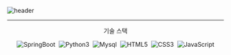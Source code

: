 ![header](https://capsule-render.vercel.app/api?type=waving&color=BB88CC&height=300&section=header&text=AMIVAYUN&fontSize=70&fontColor=4E4351)
- - -
<p align = "center"> 기술 스택 </p>
<p align = "center"> 
    <img alt = "SpringBoot" src="https://img.shields.io/badge/SpringBoot-BB88CC?style=flat-square&logo=SpringBoot&logoColor=white"/>&nbsp
    <img alt = "Python3"src="https://img.shields.io/badge/Python-#7DB4FF?style=flat-square&logo=Python&logoColor=white"/>&nbsp
    <img alt = "Mysql" src="https://img.shields.io/badge/Mysql-#00DCFF?style=flat-square&logo=Mysql&logoColor=white"/>&nbsp
    <img alt = "HTML5" src="https://img.shields.io/badge/HTML5-#35FCEC?style=flat-square&logo=HTML5&logoColor=white"/>&nbsp
    <img alt ="CSS3" src="https://img.shields.io/badge/CSS3-3766AB?style=flat-square=CSS3&logoColor=white"/>&nbsp
    <img alt="JavaScript" src ="https://img.shields.io/badge/JavaScriipt-F7DF1E?&style=flat-square&logo=JavaScript&logoColor=black"/>
</p>


